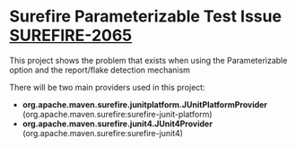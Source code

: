 # Surefire Parameterizable Test Issue [SUREFIRE-2065](https://issues.apache.org/jira/projects/SUREFIRE/issues/SUREFIRE-2065)

This project shows the problem that exists when using the Parameterizable
option and the report/flake detection mechanism

There will be two main providers used in this project:

* **org.apache.maven.surefire.junitplatform.JUnitPlatformProvider** (org.apache.maven.surefire:surefire-junit-platform)
* **org.apache.maven.surefire.junit4.JUnit4Provider** (org.apache.maven.surefire:surefire-junit4)

